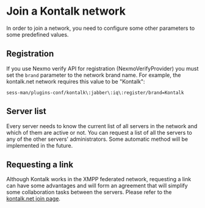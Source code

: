 # Join a Kontalk network

In order to join a network, you need to configure some other parameters to some predefined values.

## Registration

If you use Nexmo verify API for registration (NexmoVerifyProvider) you must set the `brand` parameter to the network brand name. For example, the kontalk.net network requires this value to be "Kontalk":

```
sess-man/plugins-conf/kontalk\:jabber\:iq\:register/brand=Kontalk
```

## Server list

Every server needs to know the current list of all servers in the network and which of them are active or not. You can request a list of all the servers to any of the other servers' administrators. Some automatic method will be implemented in the future.

## Requesting a link

Although Kontalk works in the XMPP federated network, requesting a link can have some advantages and will form an agreement that will simplify some collaboration tasks between the servers. Please refer to the [kontalk.net join page](//github.com/kontalk/network/wiki/Join).
